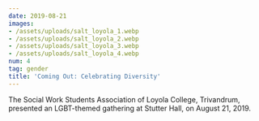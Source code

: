 ```yaml
---
date: 2019-08-21
images:
- /assets/uploads/salt_loyola_1.webp
- /assets/uploads/salt_loyola_2.webp
- /assets/uploads/salt_loyola_3.webp
- /assets/uploads/salt_loyola_4.webp
num: 4
tag: gender
title: 'Coming Out: Celebrating Diversity'
---
```


The Social Work Students Association of Loyola College, Trivandrum, presented
an LGBT-themed gathering at Stutter Hall, on August 21, 2019.